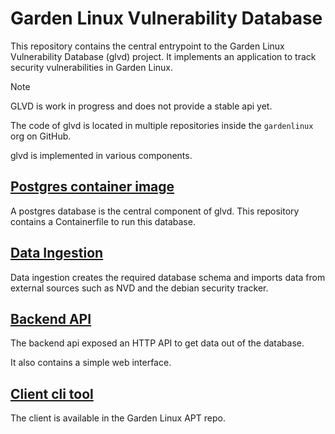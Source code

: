 # Garden Linux Vulnerability Database

This repository contains the central entrypoint to the Garden Linux Vulnerability Database (glvd) project.
It implements an application to track security vulnerabilities in Garden Linux.

> [!NOTE]  
> GLVD is work in progress and does not provide a stable api yet.

The code of glvd is located in multiple repositories inside the `gardenlinux` org on GitHub.

glvd is implemented in various components.

## [Postgres container image](https://github.com/gardenlinux/glvd-postgres)

A postgres database is the central component of glvd.
This repository contains a Containerfile to run this database.

## [Data Ingestion](https://github.com/gardenlinux/glvd-data-ingestion)

Data ingestion creates the required database schema and imports data from external sources such as NVD and the debian security tracker.

## [Backend API](https://github.com/gardenlinux/glvd-api)

The backend api exposed an HTTP API to get data out of the database.

It also contains a simple web interface.

## [Client cli tool](https://github.com/gardenlinux/package-glvd)

The client is available in the Garden Linux APT repo.
